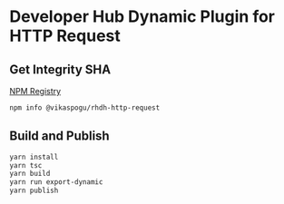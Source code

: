 # Developer Hub Dynamic Plugin for HTTP Request

## Get Integrity SHA

[NPM Registry](https://registry.npmjs.org/@vikaspogu/developer-hub-open-dora)

```bash
npm info @vikaspogu/rhdh-http-request 
```

## Build and Publish

```bash
yarn install
yarn tsc
yarn build
yarn run export-dynamic
yarn publish
```
